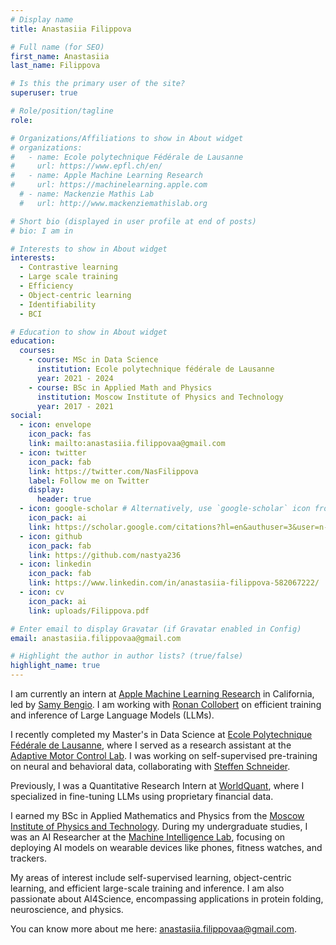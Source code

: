 ```yaml
---
# Display name
title: Anastasiia Filippova

# Full name (for SEO)
first_name: Anastasiia
last_name: Filippova

# Is this the primary user of the site?
superuser: true

# Role/position/tagline
role: 

# Organizations/Affiliations to show in About widget
# organizations:
#   - name: Ecole polytechnique Fédérale de Lausanne
#     url: https://www.epfl.ch/en/
#   - name: Apple Machine Learning Research
#     url: https://machinelearning.apple.com
  # - name: Mackenzie Mathis Lab
  #   url: http://www.mackenziemathislab.org

# Short bio (displayed in user profile at end of posts)
# bio: I am in

# Interests to show in About widget
interests:
  - Contrastive learning  
  - Large scale training
  - Efficiency 
  - Object-centric learning
  - Identifiability
  - BCI

# Education to show in About widget
education:
  courses:
    - course: MSc in Data Science
      institution: Ecole polytechnique fédérale de Lausanne
      year: 2021 - 2024
    - course: BSc in Applied Math and Physics
      institution: Moscow Institute of Physics and Technology
      year: 2017 - 2021
social:
  - icon: envelope
    icon_pack: fas
    link: mailto:anastasiia.filippovaa@gmail.com
  - icon: twitter
    icon_pack: fab
    link: https://twitter.com/NasFilippova
    label: Follow me on Twitter
    display:
      header: true
  - icon: google-scholar # Alternatively, use `google-scholar` icon from `ai` icon pack
    icon_pack: ai
    link: https://scholar.google.com/citations?hl=en&authuser=3&user=n-20RKYAAAAJ
  - icon: github
    icon_pack: fab
    link: https://github.com/nastya236
  - icon: linkedin
    icon_pack: fab
    link: https://www.linkedin.com/in/anastasiia-filippova-582067222/
  - icon: cv 
    icon_pack: ai
    link: uploads/Filippova.pdf

# Enter email to display Gravatar (if Gravatar enabled in Config)
email: anastasiia.filippovaa@gmail.com 

# Highlight the author in author lists? (true/false)
highlight_name: true
---
```


I am currently an intern at [Apple Machine Learning Research](https://machinelearning.apple.com) in California, led by [Samy Bengio](https://bengio.abracadoudou.com). I am working with [Ronan Collobert](https://ronan.collobert.com) on efficient training and inference of Large Language Models (LLMs).

I recently completed my Master's in Data Science at [Ecole Polytechnique Fédérale de Lausanne](https://www.epfl.ch/en/), where I served as a research assistant at the [Adaptive Motor Control Lab](http://www.mackenziemathislab.org). I was working on self-supervised pre-training on neural and behavioral data, collaborating with [Steffen Schneider](https://stes.io).

Previously, I was a Quantitative Research Intern at [WorldQuant](https://www.worldquant.com), where I specialized in fine-tuning LLMs using proprietary financial data.

I earned my BSc in Applied Mathematics and Physics from the [Moscow Institute of Physics and Technology](https://mipt.ru/english/). During my undergraduate studies, I was an AI Researcher at the [Machine Intelligence Lab](http://mil-team.com), focusing on deploying AI models on wearable devices like phones, fitness watches, and trackers.

My areas of interest include self-supervised learning, object-centric learning, and efficient large-scale training and inference. I am also passionate about AI4Science, encompassing applications in protein folding, neuroscience, and physics.

 You can know more about me here: [anastasiia.filippovaa@gmail.com](mailto:anastasiia.filippovaa@gmail.com).
<!-- For more details about my experience, please see my  {{< staticref "uploads/CV_Filippova.pdf" "newtab" >}}resume.{{< /staticref >}} -->

<!-- I am actively seeking PhD positions in both the US and Europe. -->